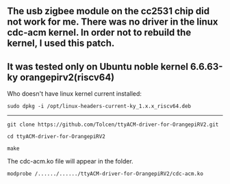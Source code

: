 The usb zigbee module on the cc2531 chip did not work for me. There was no driver in the linux cdc-acm kernel. 
In order not to rebuild the kernel, I used this patch.
---
It was tested only on Ubuntu noble kernel 6.6.63-ky orangepirv2(riscv64)
---

Who doesn't have linux kernel current installed:

    sudo dpkg -i /opt/linux-headers-current-ky_1.x.x_riscv64.deb

------

    git clone https://github.com/Tolcen/ttyACM-driver-for-OrangepiRV2.git

    cd ttyACM-driver-for-OrangepiRV2

    make

The cdc-acm.ko file will appear in the folder. 

    modprobe /....../....../ttyACM-driver-for-OrangepiRV2/cdc-acm.ko

    
